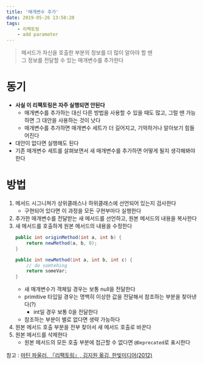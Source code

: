 ```yaml
---
title: '매개변수 추가'
date: 2019-05-26 13:58:20
tags:
    - 리팩토링
    - add parameter
---
```


> 메서드가 자신을 호출한 부분의 정보를 더 많이 알아야 할 땐  
> 그 정보를 전달할 수 있는 매개변수를 추가한다  

# 동기
- **사실 이 리팩토링은 자주 실행되면 안된다**
    - 매개변수를 추가하는 대신 다른 방법을 사용할 수 있을 때도 많고, 그럴 땐 가능하면 그 대안을 사용하는 것이 낫다
    - 매개변수를 추가하면 매개변수 세트가 더 길어지고, 기억하거나 알아보기 힘들어진다
- 대안이 없다면 실행해도 된다
- 기존 매개변수 세트를 살펴보면서 새 매개변수를 추가하면 어떻게 될지 생각해봐야 한다

# 방법
1. 메서드 시그니쳐가 상위클래스나 하위클래스에 선언되어 있는지 검사한다
    - 구현되어 있다면 이 과정을 모든 구현부마다 실행한다
2. 추가한 매개변수를 전달받는 새 메서드를 선언하고, 원본 메서드의 내용을 복사한다
3. 새 메서드를 호출하게 원본 메서드의 내용을 수정한다
    ```java
    public int originMethod(int a, int b) {
        return newMethod(a, b, 0);
    }

    public int newMethod(int a, int b, int c) {
        // do somtehing
        return someVar;
    }
    ```
    - 새 매개변수가 객체일 경우는 보통 null을 전달한다
    - primitive 타입일 경우는 명백히 이상한 값을 전달해서 참조하는 부분을 찾아낸다(?)
        - int일 경우 보통 0을 전달한다
    - 참조하는 부분이 별로 없다면 생략 가능하다
4. 원본 메서드 호출 부분을 전부 찾아서 새 메서드 호출로 바꾼다
5. 원본 메서드를 삭제한다
    - 원본 메서드의 모든 호출 부분에 접근할 수 없다면 `@Deprecated`로 표시한다

참고 : [마틴 파울러, 『리팩토링』, 김지원 옮김, 한빛미디어(2012)](http://www.kyobobook.co.kr/product/detailViewKor.laf?ejkGb=KOR&mallGb=KOR&barcode=9788979149715&orderClick=LAG&Kc=)

<!-- more -->